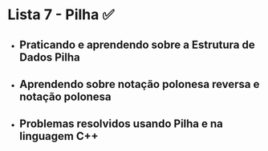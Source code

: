 # Lista 7 - Pilha ✅

- ## Praticando e aprendendo sobre a Estrutura de Dados Pilha 

- ## Aprendendo sobre notação polonesa reversa e notação polonesa 

- ## Problemas resolvidos usando Pilha e na linguagem C++ 